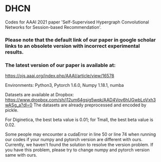 # DHCN

Codes for AAAI 2021 paper 'Self-Supervised Hypergraph Convolutional Networks for Session-based Recommendation'.

### Please note that the default link of our paper in google scholar links to an obsolete version with incorrect experimental results. 
### The latest version of our paper is available at: 
https://ojs.aaai.org/index.php/AAAI/article/view/16578

Environments: Python3, Pytorch 1.6.0, Numpy 1.18.1, numba

Datasets are available at Dropbox: https://www.dropbox.com/sh/j12um64gsig5wqk/AAD4Vov6hUGwbLoVxh3wASg_a?dl=0 The datasets are already preprocessed and encoded by pickle.

For Diginetica, the best beta value is 0.01; for Tmall, the best beta value is 0.02.

Some people may encounter a cudaError in line 50 or line 74 when running our codes if your numpy and pytorch version are different with ours. Currently, we haven't found the solution to resolve the version problem. If you have this problem, please try to change numpy and pytorch version same with ours.

